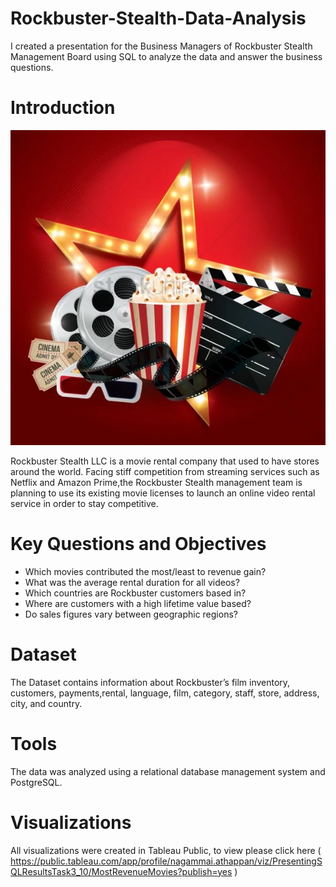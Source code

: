 # Rockbuster-Stealth-Data-Analysis 
I created a presentation for the Business Managers of Rockbuster Stealth Management Board using SQL to analyze the data and answer the business questions.
# Introduction
![Rockburster Stealth](https://github.com/Nagammaivijitha/Rockbuster-Stealth-Data-Analysis/blob/main/assets/cinema-background-with-movie-objects_1823384-1-600x600.webp)

Rockbuster Stealth LLC is a movie rental company that used to have stores around the world. Facing stiff competition from streaming services such as Netflix and Amazon Prime,the Rockbuster Stealth management team is planning to use its existing movie licenses to
launch an online video rental service in order to stay competitive.
# Key Questions and Objectives
- Which movies contributed the most/least to revenue gain?
- What was the average rental duration for all videos?
- Which countries are Rockbuster customers based in?
- Where are customers with a high lifetime value based?
- Do sales figures vary between geographic regions?
# Dataset
The  Dataset contains information about Rockbuster’s film inventory, customers, payments,rental, language, film, category, staff, store, address, city, and country.
# Tools
The data was analyzed using a relational database management system and PostgreSQL.
# Visualizations
All visualizations were created in Tableau Public, to view please click here ( https://public.tableau.com/app/profile/nagammai.athappan/viz/PresentingSQLResultsTask3_10/MostRevenueMovies?publish=yes )
